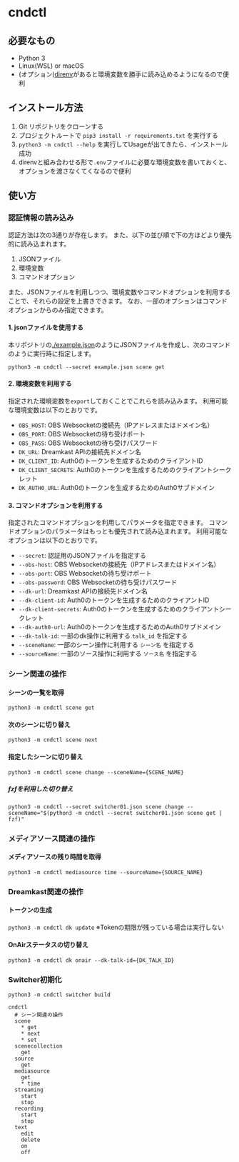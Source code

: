 # cndctl

## 必要なもの
- Python 3
- Linux(WSL) or macOS
- (オプション)[direnv](https://github.com/direnv/direnv/blob/master/docs/installation.md)があると環境変数を勝手に読み込めるようになるので便利

## インストール方法

1. Git リポジトリをクローンする
2. プロジェクトルートで `pip3 install -r requirements.txt` を実行する
3. `python3 -m cndctl --help` を実行してUsageが出てきたら、インストール成功
4. direnvと組み合わせる形で`.env`ファイルに必要な環境変数を書いておくと、オプションを渡さなくてくなるので便利

## 使い方

### 認証情報の読み込み
認証方法は次の3通りが存在します。
また、以下の並び順で下の方ほどより優先的に読み込まれます。

1. JSONファイル
2. 環境変数
3. コマンドオプション

また、JSONファイルを利用しつつ、環境変数やコマンドオプションを利用することで、それらの設定を上書きできます。
なお、一部のオプションはコマンドオプションからのみ指定できます。

#### 1. jsonファイルを使用する
本リポジトリの[./example.json](./example.json)のようにJSONファイルを作成し、次のコマンドのように実行時に指定します。

`python3 -m cndctl --secret example.json scene get`

#### 2. 環境変数を利用する

指定された環境変数を`export`しておくことでこれらを読み込みます。
利用可能な環境変数は以下のとおりです。

- `OBS_HOST`: OBS Websocketの接続先（IPアドレスまたはドメイン名）
- `OBS_PORT`: OBS Websocketの待ち受けポート
- `OBS_PASS`: OBS Websocketの待ち受けパスワード
- `DK_URL`: Dreamkast APIの接続先ドメイン名
- `DK_CLIENT_ID`: Auth0のトークンを生成するためのクライアントID
- `DK_CLIENT_SECRETS`: Auth0のトークンを生成するためのクライアントシークレット
- `DK_AUTH0_URL`: Auth0のトークンを生成するためのAuth0サブドメイン

#### 3. コマンドオプションを利用する

指定されたコマンドオプションを利用してパラメータを指定できます。
コマンドオプションのパラメータはもっとも優先されて読み込まれます。
利用可能なオプションは以下のとおりです。

- `--secret`: 認証用のJSONファイルを指定する
- `--obs-host`: OBS Websocketの接続先（IPアドレスまたはドメイン名）
- `--obs-port`: OBS Websocketの待ち受けポート
- `--obs-password`: OBS Websocketの待ち受けパスワード
- `--dk-url`: Dreamkast APIの接続先ドメイン名
- `--dk-client-id`: Auth0のトークンを生成するためのクライアントID
- `--dk-client-secrets`: Auth0のトークンを生成するためのクライアントシークレット
- `--dk-auth0-url`: Auth0のトークンを生成するためのAuth0サブドメイン
- `--dk-talk-id`: 一部のdk操作に利用する `talk_id` を指定する
- `--sceneName`: 一部のシーン操作に利用する `シーン名` を指定する
- `--sourceName`: 一部のソース操作に利用する `ソース名` を指定する

### シーン関連の操作
#### シーンの一覧を取得
`python3 -m cndctl scene get`

#### 次のシーンに切り替え
`python3 -m cndctl scene next`

#### 指定したシーンに切り替え
`python3 -m cndctl scene change --sceneName={SCENE_NAME}`

##### fzfを利用した切り替え
`python3 -m cndctl --secret switcher01.json scene change --sceneName="$(python3 -m cndctl --secret switcher01.json scene get | fzf)"`

### メディアソース関連の操作
#### メディアソースの残り時間を取得
`python3 -m cndctl mediasource time --sourceName={SOURCE_NAME}`

### Dreamkast関連の操作
#### トークンの生成
`python3 -m cndctl dk update`
※Tokenの期限が残っている場合は実行しない

#### OnAirステータスの切り替え
`python3 -m cndctl dk onair --dk-talk-id={DK_TALK_ID}`

### Switcher初期化
`python3 -m cndctl switcher build`

```
cndctl
  # シーン関連の操作
  scene
    * get
    * next
    * set
  scenecollection
    get
  source
    get
  mediasource
    get
    * time
  streaming
    start
    stop
  recording
    start
    stop
  text
    edit
    delete
    on
    off
```